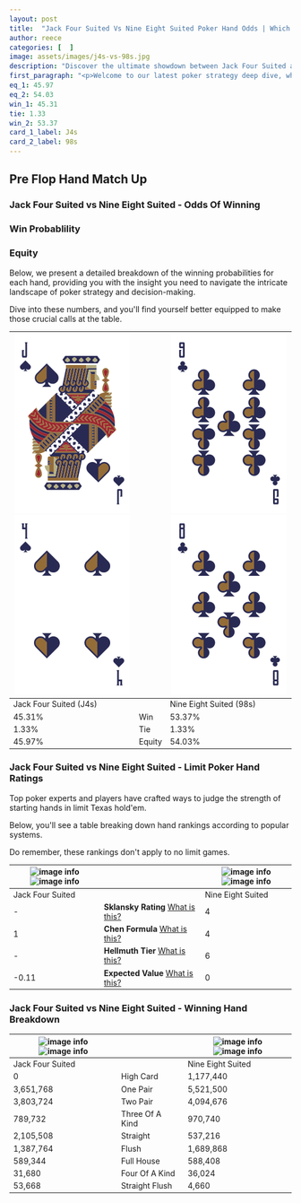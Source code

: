 ```yaml
---
layout: post
title:  "Jack Four Suited Vs Nine Eight Suited Poker Hand Odds | Which Is The Better Hand In Poker? A Complete Guide"
author: reece
categories: [  ]
image: assets/images/j4s-vs-98s.jpg
description: "Discover the ultimate showdown between Jack Four Suited and Nine Eight Suited in poker! Uncover the odds, strategies, and scenarios where one hand triumphs over the other. Get ready to up your poker game with this thrilling analysis."
first_paragraph: "<p>Welcome to our latest poker strategy deep dive, where we're pitting two distinct hands against each other in a high-stakes showdown: Jack Four Suited vs Nine Eight Suited.</p><p>In the dynamic world of poker, every decision counts, and knowing which hand holds the upper hand is key to your success at the table.</p><p>In this article, we'll dissect these two hands, explore the scenarios where one dominates the other, and equip you with the knowledge to make strategic choices that can tip the odds in your favor.</p><p>Get ready to unravel the intriguing dynamics of these poker hands and elevate your game to new heights.</p>"
eq_1: 45.97
eq_2: 54.03
win_1: 45.31
tie: 1.33
win_2: 53.37
card_1_label: J4s
card_2_label: 98s
---
```




[comment]: # (sp0)

## Pre Flop Hand Match Up

<div class="table hand-ratings" markdown="1"> 



### Jack Four Suited vs Nine Eight Suited - Odds Of Winning


  
<div class="row graphs"> 
<div class="col-lg-6">
    <h3>Win Probablility</h3>
    <canvas id="WinChart"></canvas>
</div>
<div class="col-lg-6">
    <h3>Equity</h3>
    <canvas id="EquityChart"></canvas>
</div>
</div>

  Below, we present a detailed breakdown of the winning probabilities for each hand, providing you with the insight you need to navigate the intricate landscape of poker strategy and decision-making. 

Dive into these numbers, and you'll find yourself better equipped to make those crucial calls at the table.


    
| ![image info](assets/images/hand1/j.png) ![image info](assets/images/hand1/4.png) |  | ![image info](assets/images/hand2/9.png) ![image info](assets/images/hand2/8.png) |
| -------- | -------- | -------- |
| Jack Four Suited (J4s) |  | Nine Eight Suited (98s) |
| 45.31% | Win | 53.37% |
| 1.33% | Tie | 1.33% |
| 45.97% | Equity | 54.03% |




[comment]: # (sp1)



### Jack Four Suited vs Nine Eight Suited - Limit Poker Hand Ratings

Top poker experts and players have crafted ways to judge the strength of starting hands in limit Texas hold'em. 

Below, you'll see a table breaking down hand rankings according to popular systems. 

Do remember, these rankings don't apply to no limit games.


    
| ![image info](https://www.riverpairs.com/assets/images/hand1/j.png) ![image info](https://www.riverpairs.com/assets/images/hand1/4.png) |  | ![image info](https://www.riverpairs.com/assets/images/hand2/9.png) ![image info](https://www.riverpairs.com/assets/images/hand2/8.png) |
| -------- | -------- | -------- |
| Jack Four Suited |  | Nine Eight Suited |
| - | **Sklansky Rating** [What is this?](/sklansky-rating-explained) | 4 |
| 1 | **Chen Formula** [What is this?](/chen-formula-explained) | 4 |
| - | **Hellmuth Tier** [What is this?](/Hellmuth-tier-explained) | 6 |
| -0.11 | **Expected Value** [What is this?](/expected-value-explained) | 0 |




[comment]: # (sp2)



### Jack Four Suited vs Nine Eight Suited - Winning Hand Breakdown


    
| ![image info](https://www.riverpairs.com/assets/images/hand1/j.png) ![image info](https://www.riverpairs.com/assets/images/hand1/4.png) |  | ![image info](https://www.riverpairs.com/assets/images/hand2/9.png) ![image info](https://www.riverpairs.com/assets/images/hand2/8.png) |
| -------- | -------- | -------- |
| Jack Four Suited |  | Nine Eight Suited |
| 0 | High Card | 1,177,440 |
| 3,651,768 | One Pair | 5,521,500 |
| 3,803,724 | Two Pair | 4,094,676 |
| 789,732 | Three Of A Kind | 970,740 |
| 2,105,508 | Straight | 537,216 |
| 1,387,764 | Flush | 1,689,868 |
| 589,344 | Full House | 588,408 |
| 31,680 | Four Of A Kind | 36,024 |
| 53,668 | Straight Flush | 4,660 |




[comment]: # (sp3)



</div>

[comment]: # (sp4)



[comment]: # (sp5)

